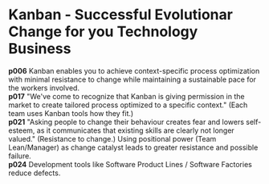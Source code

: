 # Kanban - Successful Evolutionar Change for you Technology Business
__p006__ Kanban enables you to achieve context-specific process optimization with minimal resistance to change while maintaining a sustainable pace for the workers involved.  
__p017__ "We've come to recognize that Kanban is giving permission in the market to create tailored process optimized to a specific context." (Each team uses Kanban tools how they fit.)  
__p021__ "Asking people to change their behaviour creates fear and lowers self-esteem, as it communicates that existing skills are clearly not longer valued." (Resistance to change.) Using positional power (Team Lean/Manager) as change catalyst leads to greater resistance and possible failure.  
__p024__ Development tools like Software Product Lines / Software Factories reduce defects.  
